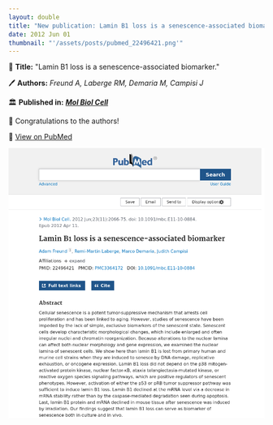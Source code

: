 ```yaml
---
layout: double
title: "New publication: Lamin B1 loss is a senescence-associated biomarker"
date: 2012 Jun 01
thumbnail: "'/assets/posts/pubmed_22496421.png'"
---
```

📖 <strong>Title:</strong> "Lamin B1 loss is a senescence-associated biomarker."  

🖊️ <strong>Authors:</strong> <em>Freund A, Laberge RM, Demaria M, Campisi J</em>  

🏛️ <strong>Published in:</strong> <em><strong><ins>Mol Biol Cell</ins></strong></em>  

🎉 Congratulations to the authors!  

🔗 <a href="https://pubmed.ncbi.nlm.nih.gov/22496421/">View on PubMed</a>  

![Publication Image](/assets/posts/pubmed_22496421.png)
